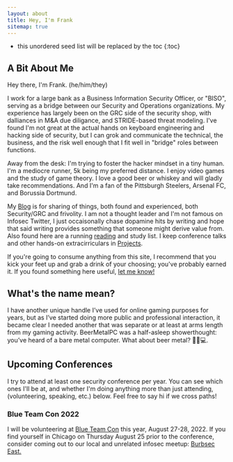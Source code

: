 ```yaml
---
layout: about
title: Hey, I'm Frank
sitemap: true
---
```


* this unordered seed list will be replaced by the toc
{:toc}

## A Bit About Me

Hey there, I'm Frank. (he/him/they)

I work for a large bank as a Business Information Security Officer, or "BISO", serving as a bridge between our Security and Operations organizations. My experience has largely been on the GRC side of the security shop, with dalliances in M&A due diligance, and STRIDE-based threat modeling. I've found I'm not great at the actual hands on keyboard engineering and hacking side of security, but I can grok and communicate the technical, the business, and the risk well enough that I fit well in "bridge" roles between functions. 

Away from the desk: I'm trying to foster the hacker mindset in a tiny human. I'm a mediocre runner, 5k being my preferred distance. I enjoy video games and the study of game theory. I love a good beer or whiskey and will gladly take recommendations. And I'm a fan of the Pittsburgh Steelers, Arsenal FC, and Borussia Dortmund. 

My [Blog](/blog/) is for sharing of things, both found and experienced, both Security/GRC and frivolity. I am not a thought leader and I'm not famous on Infosec Twitter, I just occaisonally chase dopamine hits by writing and hope that said writing provides something that someone might derive value from. Also found here are a running [reading](/reading/) and study list. I keep conference talks and other hands-on extracirriculars in [Projects](/tag-project/).

If you're going to consume anything from this site, I recommend that you kick your feet up and grab a drink of your choosing; you've probably earned it. If you found something here useful, [let me know!](https://twitter.com/BeerMetalPC) 

## What's the name mean?

I have another unique handle I’ve used for online gaming purposes for years, but as I’ve started doing more public and professional interaction, it became clear I needed another that was separate or at least at arms length from my gaming activity. BeerMetalPC was a half-asleep showerthought: you’ve heard of a bare metal computer. What about beer metal? 🍺🤘💻.

## Upcoming Conferences
 I try to attend at least one security conference per year. You can see which ones I'll be at, and whether I'm doing anything more than just attending, (volunteering, speaking, etc.) below. Feel free to say hi if we cross paths!

### Blue Team Con 2022
I will be volunteering at [Blue Team Con](https://blueteamcon.com/) this year, August 27-28, 2022.
If you find yourself in Chicago on Thursday August 25 prior to the conference, consider coming out to our local and unrelated infosec meetup: [Burbsec East.](https://burbsec.com/#groups)
